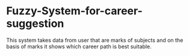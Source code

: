 # Fuzzy-System-for-career-suggestion
This system takes data from user that are marks of subjects and on the basis of marks it shows which career path is best suitable.
